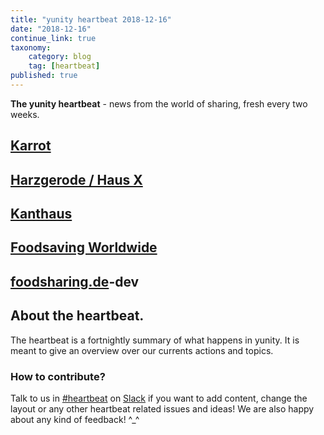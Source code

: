```yaml
---
title: "yunity heartbeat 2018-12-16"
date: "2018-12-16"
continue_link: true
taxonomy:
    category: blog
    tag: [heartbeat]
published: true
---
```


**The yunity heartbeat** - news from the world of sharing, fresh every two weeks.

## [Karrot](https://karrot.world)

## [Harzgerode / Haus X](http://freiefeldlage.de/)

## [Kanthaus](https://kanthaus.online)

## [Foodsaving Worldwide](https://foodsaving.world)

## [foodsharing.de](https://foodsharing.de)-dev

## About the heartbeat.
The heartbeat is a fortnightly summary of what happens in yunity. It is meant to give an overview over our currents actions and topics.

### How to contribute?
Talk to us in [#heartbeat](https://yunity.slack.com/messages/heartbeat/) on [Slack](https://slackin.yunity.org) if you want to add content, change the layout or any other heartbeat related issues and ideas! We are also happy about any kind of feedback! ^\_^
